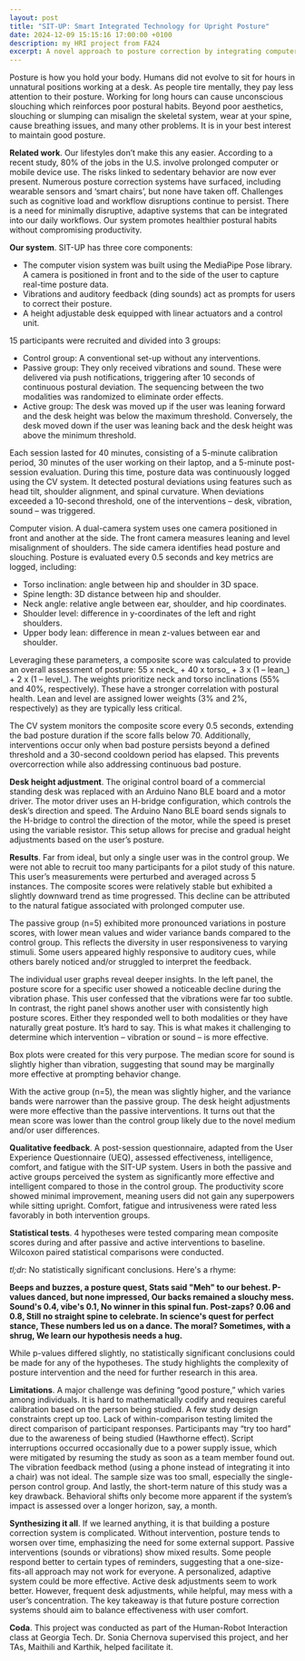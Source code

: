 ```yaml
---
layout: post
title: "SIT-UP: Smart Integrated Technology for Upright Posture"
date: 2024-12-09 15:15:16 17:00:00 +0100
description: my HRI project from FA24
excerpt: A novel approach to posture correction by integrating computer vision with vibratory and auditory feedback, utilizing a height-adjustable standing desk capable of autonomous adjustments.
---
```

Posture is how you hold your body. Humans did not evolve to sit for hours in unnatural positions working at a desk. As people tire mentally, they pay less attention to their posture. Working for long hours can cause unconscious slouching which reinforces poor postural habits. Beyond poor aesthetics, slouching or slumping can misalign the skeletal system, wear at your spine, cause breathing issues, and many other problems. It is in your best interest to maintain good posture.

**Related work**. Our lifestyles don’t make this any easier. According to a recent study, 80% of the jobs in the U.S. involve prolonged computer or mobile device use. The risks linked to sedentary behavior are now ever present. Numerous posture correction systems have surfaced, including wearable sensors and ‘smart chairs’, but none have taken off. Challenges such as cognitive load and workflow disruptions continue to persist. There is a need for minimally disruptive, adaptive systems that can be integrated into our daily workflows. Our system promotes healthier postural habits without compromising productivity.

**Our system**. SIT-UP has three core components:

* The computer vision system was built using the MediaPipe Pose library. A camera is positioned in front and to the side of the user to capture real-time posture data.
* Vibrations and auditory feedback (ding sounds) act as prompts for users to correct their posture.
* A height adjustable desk equipped with linear actuators and a control unit.

15 participants were recruited and divided into 3 groups:

* Control group: A conventional set-up without any interventions.
* Passive group: They only received vibrations and sound. These were delivered via push notifications, triggering after 10 seconds of continuous postural deviation. The sequencing between the two modalities was randomized to eliminate order effects.
* Active group: The desk was moved up if the user was leaning forward and the desk height was below the maximum threshold. Conversely, the desk moved down if the user was leaning back and the desk height was above the minimum threshold.

Each session lasted for 40 minutes, consisting of a 5-minute calibration period, 30 minutes of the user working on their laptop, and a 5-minute post-session evaluation. During this time, posture data was continuously logged using the CV system. It detected postural deviations using features such as head tilt, shoulder alignment, and spinal curvature. When deviations exceeded a 10-second threshold, one of the interventions – desk, vibration, sound – was triggered.

Computer vision. A dual-camera system uses one camera positioned in front and another at the side. The front camera measures leaning and level misalignment of shoulders. The side camera identifies head posture and slouching. Posture is evaluated every 0.5 seconds and key metrics are logged, including:

* Torso inclination: angle between hip and shoulder in 3D space.
* Spine length: 3D distance between hip and shoulder.
* Neck angle: relative angle between ear, shoulder, and hip coordinates.
* Shoulder level: difference in y-coordinates of the left and right shoulders.
* Upper body lean: difference in mean z-values between ear and shoulder.

Leveraging these parameters, a composite score was calculated to provide an overall assessment of posture: 55 x neck_ + 40 x torso_ + 3 x (1 – lean_) + 2 x (1 – level_). The weights prioritize neck and torso inclinations (55% and 40%, respectively). These have a stronger correlation with postural health. Lean and level are assigned lower weights (3% and 2%, respectively) as they are typically less critical.

The CV system monitors the composite score every 0.5 seconds, extending the bad posture duration if the score falls below 70. Additionally, interventions occur only when bad posture persists beyond a defined threshold and a 30-second cooldown period has elapsed. This prevents overcorrection while also addressing continuous bad posture.

**Desk height adjustment**. The original control board of a commercial standing desk was replaced with an Arduino Nano BLE board and a motor driver. The motor driver uses an H-bridge configuration, which controls the desk’s direction and speed. The Arduino Nano BLE board sends signals to the H-bridge to control the direction of the motor, while the speed is preset using the variable resistor. This setup allows for precise and gradual height adjustments based on the user’s posture.

**Results**. Far from ideal, but only a single user was in the control group. We were not able to recruit too many participants for a pilot study of this nature. This user’s measurements were perturbed and averaged across 5 instances. The composite scores were relatively stable but exhibited a slightly downward trend as time progressed. This decline can be attributed to the natural fatigue associated with prolonged computer use.

The passive group (n=5) exhibited more pronounced variations in posture scores, with lower mean values and wider variance bands compared to the control group. This reflects the diversity in user responsiveness to varying stimuli. Some users appeared highly responsive to auditory cues, while others barely noticed and/or struggled to interpret the feedback.

The individual user graphs reveal deeper insights. In the left panel, the posture score for a specific user showed a noticeable decline during the vibration phase. This user confessed that the vibrations were far too subtle. In contrast, the right panel shows another user with consistently high posture scores. Either they responded well to both modalities or they have naturally great posture. It’s hard to say. This is what makes it challenging to determine which intervention – vibration or sound – is more effective.

Box plots were created for this very purpose. The median score for sound is slightly higher than vibration, suggesting that sound may be marginally more effective at prompting behavior change.

With the active group (n=5), the mean was slightly higher, and the variance bands were narrower than the passive group. The desk height adjustments were more effective than the passive interventions. It turns out that the mean score was lower than the control group likely due to the novel medium and/or user differences.

**Qualitative feedback**. A post-session questionnaire, adapted from the User Experience Questionnaire (UEQ), assessed effectiveness, intelligence, comfort, and fatigue with the SIT-UP system. Users in both the passive and active groups perceived the system as significantly more effective and intelligent compared to those in the control group. The productivity score showed minimal improvement, meaning users did not gain any superpowers while sitting upright. Comfort, fatigue and intrusiveness were rated less favorably in both intervention groups.

**Statistical tests**. 4 hypotheses were tested comparing mean composite scores during and after passive and active interventions to baseline. Wilcoxon paired statistical comparisons were conducted.

_tl;dr_: No statistically significant conclusions. Here's a rhyme:

__Beeps and buzzes, a posture quest,
Stats said "Meh" to our behest.
P-values danced, but none impressed,
Our backs remained a slouchy mess.
Sound's 0.4, vibe's 0.1,
No winner in this spinal fun.
Post-zaps? 0.06 and 0.8,
Still no straight spine to celebrate.
In science's quest for perfect stance,
These numbers led us on a dance.
The moral? Sometimes, with a shrug,
We learn our hypothesis needs a hug.__

While p-values differed slightly, no statistically significant conclusions could be made for any of the hypotheses. The study highlights the complexity of posture intervention and the need for further research in this area.

**Limitations**. A major challenge was defining “good posture,” which varies among individuals. It is hard to mathematically codify and requires careful calibration based on the person being studied. A few study design constraints crept up too. Lack of within-comparison testing limited the direct comparison of participant responses. Participants may “try too hard” due to the awareness of being studied (Hawthorne effect). Script interruptions occurred occasionally due to a power supply issue, which were mitigated by resuming the study as soon as a team member found out. The vibration feedback method (using a phone instead of integrating it into a chair) was not ideal. The sample size was too small, especially the single-person control group. And lastly, the short-term nature of this study was a key drawback. Behavioral shifts only become more apparent if the system’s impact is assessed over a longer horizon, say, a month.

**Synthesizing it all**. If we learned anything, it is that building a posture correction system is complicated. Without intervention, posture tends to worsen over time, emphasizing the need for some external support. Passive interventions (sounds or vibrations) show mixed results. Some people respond better to certain types of reminders, suggesting that a one-size-fits-all approach may not work for everyone. A personalized, adaptive system could be more effective. Active desk adjustments seem to work better. However, frequent desk adjustments, while helpful, may mess with a user’s concentration. The key takeaway is that future posture correction systems should aim to balance effectiveness with user comfort.

**Coda**. This project was conducted as part of the Human-Robot Interaction class at Georgia Tech. Dr. Sonia Chernova supervised this project, and her TAs, Maithili and Karthik, helped facilitate it.